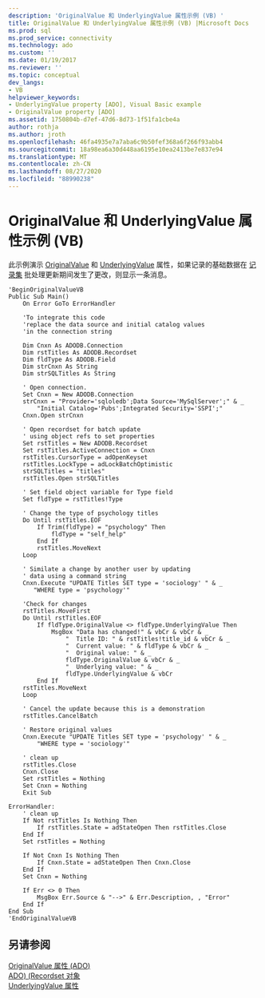 ```yaml
---
description: 'OriginalValue 和 UnderlyingValue 属性示例 (VB) '
title: OriginalValue 和 UnderlyingValue 属性示例 (VB) |Microsoft Docs
ms.prod: sql
ms.prod_service: connectivity
ms.technology: ado
ms.custom: ''
ms.date: 01/19/2017
ms.reviewer: ''
ms.topic: conceptual
dev_langs:
- VB
helpviewer_keywords:
- UnderlyingValue property [ADO], Visual Basic example
- OriginalValue property [ADO]
ms.assetid: 1750804b-d7ef-47d6-8d73-1f51fa1cbe4a
author: rothja
ms.author: jroth
ms.openlocfilehash: 46fa4935e7a7aba6c9b50fef368a6f266f93abb4
ms.sourcegitcommit: 18a98ea6a30d448aa6195e10ea2413be7e837e94
ms.translationtype: MT
ms.contentlocale: zh-CN
ms.lasthandoff: 08/27/2020
ms.locfileid: "88990238"
---
```

# <a name="originalvalue-and-underlyingvalue-properties-example-vb"></a>OriginalValue 和 UnderlyingValue 属性示例 (VB) 
此示例演示 [OriginalValue](./originalvalue-property-ado.md) 和 [UnderlyingValue](./underlyingvalue-property.md) 属性，如果记录的基础数据在 [记录集](./recordset-object-ado.md) 批处理更新期间发生了更改，则显示一条消息。  
  
```  
'BeginOriginalValueVB  
Public Sub Main()  
    On Error GoTo ErrorHandler  
  
    'To integrate this code  
    'replace the data source and initial catalog values  
    'in the connection string  
  
    Dim Cnxn As ADODB.Connection  
    Dim rstTitles As ADODB.Recordset  
    Dim fldType As ADODB.Field  
    Dim strCnxn As String  
    Dim strSQLTitles As String  
  
    ' Open connection.  
    Set Cnxn = New ADODB.Connection  
    strCnxn = "Provider='sqloledb';Data Source='MySqlServer';" & _  
        "Initial Catalog='Pubs';Integrated Security='SSPI';"  
    Cnxn.Open strCnxn  
  
    ' Open recordset for batch update  
    ' using object refs to set properties  
    Set rstTitles = New ADODB.Recordset  
    Set rstTitles.ActiveConnection = Cnxn  
    rstTitles.CursorType = adOpenKeyset  
    rstTitles.LockType = adLockBatchOptimistic  
    strSQLTitles = "titles"  
    rstTitles.Open strSQLTitles  
  
    ' Set field object variable for Type field  
    Set fldType = rstTitles!Type  
  
    ' Change the type of psychology titles  
    Do Until rstTitles.EOF  
        If Trim(fldType) = "psychology" Then  
            fldType = "self_help"  
        End If  
        rstTitles.MoveNext  
    Loop  
  
    ' Similate a change by another user by updating  
    ' data using a command string  
    Cnxn.Execute "UPDATE Titles SET type = 'sociology' " & _  
       "WHERE type = 'psychology'"  
  
    'Check for changes  
    rstTitles.MoveFirst  
    Do Until rstTitles.EOF  
        If fldType.OriginalValue <> fldType.UnderlyingValue Then  
            MsgBox "Data has changed!" & vbCr & vbCr & _  
                "  Title ID: " & rstTitles!title_id & vbCr & _  
                "  Current value: " & fldType & vbCr & _  
                "  Original value: " & _  
                fldType.OriginalValue & vbCr & _  
                "  Underlying value: " & _  
                fldType.UnderlyingValue & vbCr  
        End If  
    rstTitles.MoveNext  
    Loop  
  
    ' Cancel the update because this is a demonstration  
    rstTitles.CancelBatch  
  
    ' Restore original values  
    Cnxn.Execute "UPDATE Titles SET type = 'psychology' " & _  
        "WHERE type = 'sociology'"  
  
    ' clean up  
    rstTitles.Close  
    Cnxn.Close  
    Set rstTitles = Nothing  
    Set Cnxn = Nothing  
    Exit Sub  
  
ErrorHandler:  
    ' clean up  
    If Not rstTitles Is Nothing Then  
        If rstTitles.State = adStateOpen Then rstTitles.Close  
    End If  
    Set rstTitles = Nothing  
  
    If Not Cnxn Is Nothing Then  
        If Cnxn.State = adStateOpen Then Cnxn.Close  
    End If  
    Set Cnxn = Nothing  
  
    If Err <> 0 Then  
        MsgBox Err.Source & "-->" & Err.Description, , "Error"  
    End If  
End Sub  
'EndOriginalValueVB  
```  
  
## <a name="see-also"></a>另请参阅  
 [OriginalValue 属性 (ADO) ](./originalvalue-property-ado.md)   
 [ADO)  (Recordset 对象 ](./recordset-object-ado.md)   
 [UnderlyingValue 属性](./underlyingvalue-property.md)